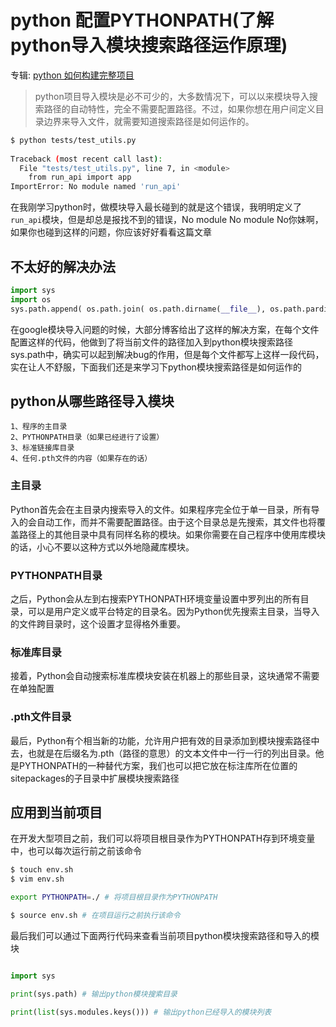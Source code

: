# python 配置PYTHONPATH(了解python导入模块搜索路径运作原理)
专辑: [python 如何构建完整项目](/python/2017/08/15/album-build-project)

> python项目导入模块是必不可少的，大多数情况下，可以以来模块导入搜索路径的自动特性，完全不需要配置路径。不过，如果你想在用户间定义目录边界来导入文件，就需要知道搜索路径是如何运作的。

```bash
$ python tests/test_utils.py   
                                                                   
Traceback (most recent call last):
  File "tests/test_utils.py", line 7, in <module>
    from run_api import app
ImportError: No module named 'run_api'

```
在我刚学习python时，做模块导入最长碰到的就是这个错误，我明明定义了```run_api```模块，但是却总是报找不到的错误，No module No module No你妹啊，如果你也碰到这样的问题，你应该好好看看这篇文章

## 不太好的解决办法
```python
import sys
import os
sys.path.append( os.path.join( os.path.dirname(__file__), os.path.pardir ) )
```
在google模块导入问题的时候，大部分博客给出了这样的解决方案，在每个文件配置这样的代码，他做到了将当前文件的路径加入到python模块搜索路径sys.path中，确实可以起到解决bug的作用，但是每个文件都写上这样一段代码，实在让人不舒服，下面我们还是来学习下python模块搜索路径是如何运作的

## python从哪些路径导入模块
```
1、程序的主目录
2、PYTHONPATH目录（如果已经进行了设置）
3、标准链接库目录
4、任何.pth文件的内容（如果存在的话）
```

### 主目录
Python首先会在主目录内搜索导入的文件。如果程序完全位于单一目录，所有导入的会自动工作，而并不需要配置路径。由于这个目录总是先搜索，其文件也将覆盖路径上的其他目录中具有同样名称的模块。如果你需要在自己程序中使用库模块的话，小心不要以这种方式以外地隐藏库模块。

### PYTHONPATH目录
之后，Python会从左到右搜索PYTHONPATH环境变量设置中罗列出的所有目录，可以是用户定义或平台特定的目录名。因为Python优先搜索主目录，当导入的文件跨目录时，这个设置才显得格外重要。

### 标准库目录
接着，Python会自动搜索标准库模块安装在机器上的那些目录，这块通常不需要在单独配置

### .pth文件目录
最后，Python有个相当新的功能，允许用户把有效的目录添加到模块搜索路径中去，也就是在后缀名为.pth（路径的意思）的文本文件中一行一行的列出目录。他是PYTHONPATH的一种替代方案，我们也可以把它放在标注库所在位置的sitepackages的子目录中扩展模块搜索路径

## 应用到当前项目
在开发大型项目之前，我们可以将项目根目录作为PYTHONPATH存到环境变量中，也可以每次运行前之前该命令
```bash
$ touch env.sh
$ vim env.sh

export PYTHONPATH=./ # 将项目根目录作为PYTHONPATH

$ source env.sh # 在项目运行之前执行该命令
```
最后我们可以通过下面两行代码来查看当前项目python模块搜索路径和导入的模块
```python

import sys

print(sys.path) # 输出python模块搜索目录

print(list(sys.modules.keys())) # 输出python已经导入的模块列表 
```